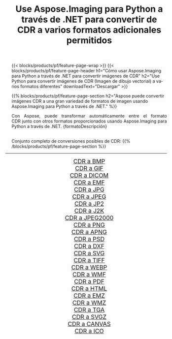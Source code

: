 ﻿---
title: Use Aspose.Imaging para Python a través de .NET para convertir de CDR a varios formatos adicionales permitidos 
weight: 3920
url: /es/python-net/conversion/from/cdr/ 
lang: es
langdirlevel: 2
locales: zh-hans,ja,it,ru,de,es,fr,nl,id,lt,pl,pt,vi,tr,ko,zh-hant,ar,hi,th,sv,cs,uk,he
description: Puede transformar rápidamente de CDR(Imagen de dibujo vectorial) a varios formatos usando Aspose.Imaging para Python a través de .NET.
---

{{< blocks/products/pf/feature-page-wrap >}}
{{< blocks/products/pf/feature-page-header h1="Cómo usar Aspose.Imaging para Python a través de .NET para convertir imágenes de CDR" h2="Use Python para convertir imágenes de CDR (Imagen de dibujo vectorial) a varios formatos diferentes" downloadText="Descargar" >}}


{{% blocks/products/pf/feature-page-section  h2="Aspose puede convertir imágenes CDR a una gran variedad de formatos de imagen usando Aspose.Imaging para Python a través de .NET." %}}
<p align=justify>Con Aspose, puede transformar automáticamente entre el formato CDR junto con otros formatos proporcionados usando Aspose.Imaging para Python a través de .NET. {formatoDescripción}</p>
<br/>
Conjunto completo de conversiones posibles de CDR:
{{% /blocks/products/pf/feature-page-section %}}
<div class="container-fluid productfamilypage bg-gray">
    <div class="convertypes bg-gray agp-content section">
        <div class="container">
		<hr style="margin-left:-20px;"/>
		<div class="row other-converters" style="gap: 10px;font-size: 19px;text-align:center;">
		    <div class='col-md-2 other-converter remove-lp remove-rp'><a href="/imaging/es/python-net/conversion/cdr-to-bmp/" style="padding:15px;">CDR a BMP</a></div><div class='col-md-2 other-converter remove-lp remove-rp'><a href="/imaging/es/python-net/conversion/cdr-to-gif/" style="padding:15px;">CDR a GIF</a></div><div class='col-md-2 other-converter remove-lp remove-rp'><a href="/imaging/es/python-net/conversion/cdr-to-dicom/" style="padding:15px;">CDR a DICOM</a></div><div class='col-md-2 other-converter remove-lp remove-rp'><a href="/imaging/es/python-net/conversion/cdr-to-emf/" style="padding:15px;">CDR a EMF</a></div><div class='col-md-2 other-converter remove-lp remove-rp'><a href="/imaging/es/python-net/conversion/cdr-to-jpg/" style="padding:15px;">CDR a JPG</a></div><div class='col-md-2 other-converter remove-lp remove-rp'><a href="/imaging/es/python-net/conversion/cdr-to-jpeg/" style="padding:15px;">CDR a JPEG</a></div><div class='col-md-2 other-converter remove-lp remove-rp'><a href="/imaging/es/python-net/conversion/cdr-to-jp2/" style="padding:15px;">CDR a JP2</a></div><div class='col-md-2 other-converter remove-lp remove-rp'><a href="/imaging/es/python-net/conversion/cdr-to-j2k/" style="padding:15px;">CDR a J2K</a></div><div class='col-md-2 other-converter remove-lp remove-rp'><a href="/imaging/es/python-net/conversion/cdr-to-jpeg2000/" style="padding:15px;">CDR a JPEG2000</a></div><div class='col-md-2 other-converter remove-lp remove-rp'><a href="/imaging/es/python-net/conversion/cdr-to-png/" style="padding:15px;">CDR a PNG</a></div><div class='col-md-2 other-converter remove-lp remove-rp'><a href="/imaging/es/python-net/conversion/cdr-to-apng/" style="padding:15px;">CDR a APNG</a></div><div class='col-md-2 other-converter remove-lp remove-rp'><a href="/imaging/es/python-net/conversion/cdr-to-psd/" style="padding:15px;">CDR a PSD</a></div><div class='col-md-2 other-converter remove-lp remove-rp'><a href="/imaging/es/python-net/conversion/cdr-to-dxf/" style="padding:15px;">CDR a DXF</a></div><div class='col-md-2 other-converter remove-lp remove-rp'><a href="/imaging/es/python-net/conversion/cdr-to-svg/" style="padding:15px;">CDR a SVG</a></div><div class='col-md-2 other-converter remove-lp remove-rp'><a href="/imaging/es/python-net/conversion/cdr-to-tiff/" style="padding:15px;">CDR a TIFF</a></div><div class='col-md-2 other-converter remove-lp remove-rp'><a href="/imaging/es/python-net/conversion/cdr-to-webp/" style="padding:15px;">CDR a WEBP</a></div><div class='col-md-2 other-converter remove-lp remove-rp'><a href="/imaging/es/python-net/conversion/cdr-to-wmf/" style="padding:15px;">CDR a WMF</a></div><div class='col-md-2 other-converter remove-lp remove-rp'><a href="/imaging/es/python-net/conversion/cdr-to-pdf/" style="padding:15px;">CDR a PDF</a></div><div class='col-md-2 other-converter remove-lp remove-rp'><a href="/imaging/es/python-net/conversion/cdr-to-html/" style="padding:15px;">CDR a HTML</a></div><div class='col-md-2 other-converter remove-lp remove-rp'><a href="/imaging/es/python-net/conversion/cdr-to-emz/" style="padding:15px;">CDR a EMZ</a></div><div class='col-md-2 other-converter remove-lp remove-rp'><a href="/imaging/es/python-net/conversion/cdr-to-wmz/" style="padding:15px;">CDR a WMZ</a></div><div class='col-md-2 other-converter remove-lp remove-rp'><a href="/imaging/es/python-net/conversion/cdr-to-tga/" style="padding:15px;">CDR a TGA</a></div><div class='col-md-2 other-converter remove-lp remove-rp'><a href="/imaging/es/python-net/conversion/cdr-to-svgz/" style="padding:15px;">CDR a SVGZ</a></div><div class='col-md-2 other-converter remove-lp remove-rp'><a href="/imaging/es/python-net/conversion/cdr-to-canvas/" style="padding:15px;">CDR a CANVAS</a></div><div class='col-md-2 other-converter remove-lp remove-rp'><a href="/imaging/es/python-net/conversion/cdr-to-ico/" style="padding:15px;">CDR a ICO</a></div>
                </div>
        </div>
    </div>
</div>
<br/>

